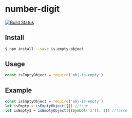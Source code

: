 # number-digit
[![Build Status](https://travis-ci.org/gonenoob/is-empty-object.svg?branch=master)](https://travis-ci.org/gonenoob/is-empty-object)

## Install

```sh
$ npm install --save is-empty-object
```

## Usage

```js
const isEmptyObject = require('obj-is-empty')
```

## Example

```js
const isEmptyObject = require('obj-is-empty')
let isEmpty = isEmptyObject({}) //true
let isEmpty1 = isEmptyObject({[Symbol('a')]: 1}) //false
```